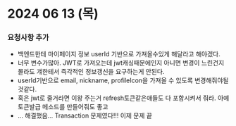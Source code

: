 # 2024 06 13 (목)
### 요청사항 추가
- 백엔드한테 마이페이지 정보 userId 기반으로 가져올수있게 해달라고 해야겠다.
- 너무 변수가많아. JWT로 가져오는데 jwt캐싱때문에인지 아니면 변경이 느린건지 몰라도 걔한테서 즉각적인 정보갱신을 요구하는게 안된다.
- userId기반으로 email, nickname, profileIcon을 가져올 수 있도록 변경해줘야될것같다. 
- 혹은 jwt로 줄거라면 이왕 주는거 refresh토큰같은애들도 다 포함시켜서 줘라. 아예 토큰발급 메소드를 만들어줘도 좋고
- ... 해결했음... Transaction 문제였다!!! 이제 문제 끝
